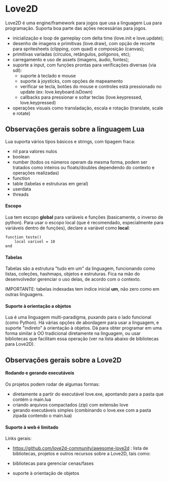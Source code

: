 # Love2D

Love2D é uma engine/framework para jogos que usa a linguagem Lua para programação. Suporta boa parte das ações necessárias para jogos.

- inicialização e loop de gameplay com delta time (love.init e love.update);
- desenho de imagens e primitivas (love.draw), com opção de recorte para spritesheets (clipping, com quad) e composição (canvas);
- primitivas variadas (círculos, retângulos, polígonos, etc);
- carregamento e uso de assets (imagens, áudio, fontes);
- suporte a input, com funções prontas para verificações diversas (via sdl):
    - suporte à teclado e mouse
    - suporte à joysticks, com opções de mapeamento
    - verificar se tecla, botões do mouse e controles está pressionado no update (ex: love.keyboard.isDown)
    - callbacks para pressionar e soltar teclas (love.keypressed, love.keypressed)
- operações visuais como transladação, escala e rotação (translate, scale e rotate)

## Observações gerais sobre a linguagem Lua

Lua suporta vários tipos básicos e strings, com tipagem fraca:

- nil para valores nulos
- boolean
- number (todos os números operam da mesma forma, podem ser tratados como inteiros ou floats/doubles dependendo do contexto e operações realizadas)
- function
- table (tabelas e estruturas em geral)
- userdata
- threads


#### Escopo

Lua tem escopo **global** para variáveis e funções (basicamente, o inverso de python). Para usar o escopo local (que é recomendado, especialmente para variáveis dentro de funções), declare a variável como **local**:

```
function teste()
    local varivel = 10
end
```

#### Tabelas

Tabelas são a estrutura "tudo em um" da linguagem, funcionando como listas, coleções, hashmaps, objetos e estruturas. Fica na mão do desenvolvedor gerenciar o uso delas, de acordo com o contexto.

IMPORTANTE: tabelas indexadas tem índice inicial **um**, não zero como em outras linguagens. 

#### Suporte à orientação a objetos

Lua é uma linguagem multi-paradigma, puxando para o lado funcional (como Python). Há várias opções de abordagem para usar a linguagem, e suporte "indireto" à orientação à objetos. Dá para obter programar em uma forma similar à OO tradicional diretamente na linguagem, ou usar bibliotecas que facilitam essa operação (ver na lista abaixo de bibliotecas para Love2D).

## Observações gerais sobre a Love2D

#### Rodando e gerando executáveis

Os projetos podem rodar de algumas formas:

- diretamente a partir do executável love.exe, apontando para a pasta que contém o main.lua
- criando arquivos compactados (zip) com extensão love
- gerando executáveis simples (combinando o love.exe com a pasta zipada contendo o main.lua)

#### Suporte à web é limitado




Links gerais:

- <a href="https://github.com/love2d-community/awesome-love2d" target="_blank">https://github.com/love2d-community/awesome-love2d</a> : lista de bibliotecas, projetos e outros recursos sobre a Love2D, tais como:

- bibliotecas para gerenciar cenas/fases
- suporte à orientação de objetos